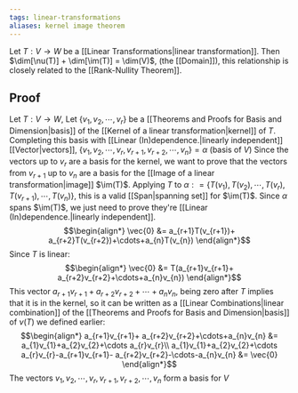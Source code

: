 ```yaml
---
tags: linear-transformations
aliases: kernel image theorem
---
```

Let $T:V \rightarrow W$ be a [[Linear Transformations|linear transformation]]. Then $\dim[\nu(T)] + \dim[\im(T)] = \dim(V)$, (the [[Domain]]), this relationship is closely related to the [[Rank-Nullity Theorem]].
## Proof
Let $T: V \rightarrow W$, Let $\{v_{1},v_{2}, \cdots, v_{r}\}$ be a [[Theorems and Proofs for Basis and Dimension|basis]] of the [[Kernel of a linear transformation|kernel]] of $T$. Completing this basis with [[Linear (In)dependence.|linearly independent]] [[Vector|vectors]], $\{v_{1},v_{2},\cdots, v_{r},v_{r+1}, v_{r+2}, \cdots, v_{n}\} = \alpha$ (basis of $V$)
Since the vectors up to $v_{r}$ are a basis for the kernel, we want to prove that the vectors from $v_{r+1}$ up to $v_{n}$ are a basis for the [[Image of a linear transformation|image]] $\im(T)$.
Applying $T$ to $\alpha: = \{T(v_{1}), T(v_{2}), \cdots, T(v_{r}), T(v_{r+1}), \cdots, T(v_{n})\}$, this is a valid [[Span|spanning set]] for $\im(T)$. Since $\alpha$ spans $\im(T)$, we just need to prove they're [[Linear (In)dependence.|linearly independent]].
$$\begin{align*}
\vec{0} &=  a_{r+1}T(v_{r+1})+ a_{r+2}T(v_{r+2})+\cdots+a_{n}T(v_{n})
\end{align*}$$
Since $T$ is linear:
$$\begin{align*}
\vec{0} &= T(a_{r+1}v_{r+1}+ a_{r+2}v_{r+2}+\cdots+a_{n}v_{n}) 
\end{align*}$$
This vector $a_{r+1}v_{r+1}+ a_{r+2}v_{r+2}+\cdots+a_{n}v_{n}$, being zero after $T$ implies that it is in the kernel, so it can be written as a [[Linear Combinations|linear combination]] of the [[Theorems and Proofs for Basis and Dimension|basis]] of $\nu(T)$ we defined earlier:
$$\begin{align*}
a_{r+1}v_{r+1}+ a_{r+2}v_{r+2}+\cdots+a_{n}v_{n} &= a_{1}v_{1}+a_{2}v_{2}+\cdots a_{r}v_{r}\\
a_{1}v_{1}+a_{2}v_{2}+\cdots a_{r}v_{r}-a_{r+1}v_{r+1}- a_{r+2}v_{r+2}-\cdots-a_{n}v_{n} &= \vec{0}
\end{align*}$$
The vectors $v_{1},v_{2},\cdots, v_{r},v_{r+1}, v_{r+2}, \cdots, v_{n}$ form a basis for $V$